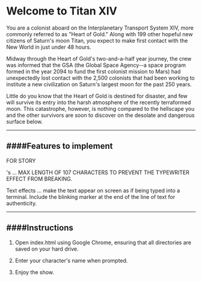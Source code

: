 Welcome to Titan XIV
====================

You are a colonist aboard on the Interplanetary Transport System XIV, more commonly 
referred to as "Heart of Gold." Along with 199 other hopeful new citizens of Saturn's 
moon Titan, you expect to make first contact with the New World in just under 48 hours. 

Midway through the Heart of Gold's two-and-a-half year journey, the crew was informed
that the GSA (the Global Space Agency--a space program formed in the year 2094 to fund
the first colonist mission to Mars) had unexpectedly lost contact with the 2,500 
colonists that had been working to institute a new civilization on Saturn's largest 
moon for the past 250 years.

Little do you know that the Heart of Gold is destined for disaster, and few will 
survive its entry into the harsh atmosphere of the recently terraformed moon.
This catastrophe, however, is nothing compared to the hellscape you and the other
survivors are soon to discover on the desolate and dangerous surface below.

--------------------
####Features to implement
--------------------

FOR STORY <p>'s ... MAX LENGTH OF 107 CHARACTERS TO PREVENT THE TYPEWRITER EFFECT FROM
BREAKING.

Text effects ... make the text appear on screen as if being typed into a terminal.
Include the blinking marker at the end of the line of text for authenticity.

--------------------
####Instructions
--------------------

1. Open index.html using Google Chrome, ensuring that all directories are saved on 
   your hard drive.
   
2. Enter your character's name when prompted.

3. Enjoy the show.